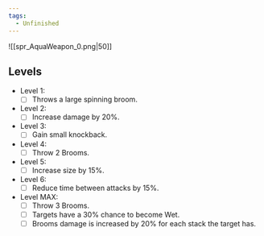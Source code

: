 ```yaml
---
tags:
  - Unfinished
---
```

![[spr_AquaWeapon_0.png|50]]
## Levels
- Level 1:
	- [ ] Throws a large spinning broom.
- Level 2:
	- [ ] Increase damage by 20%.
- Level 3:
	- [ ] Gain small knockback.
- Level 4:
	- [ ] Throw 2 Brooms.
- Level 5:
	- [ ] Increase size by 15%.
- Level 6:
	- [ ] Reduce time between attacks by 15%.
- Level MAX:
	- [ ] Throw 3 Brooms. 
	- [ ] Targets have a 30% chance to become Wet. 
	- [ ] Brooms damage is increased by 20% for each stack the target has.